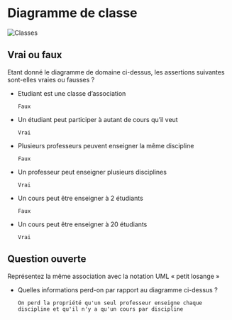 # Diagramme de classe

![Classes](uml/classes.png)

## Vrai ou faux

Etant donné le diagramme de domaine ci-dessus, les assertions suivantes sont-elles vraies ou fausses ? 
- Etudiant est une classe d’association
    
      Faux
- Un étudiant peut participer à autant de cours qu’il veut

      Vrai
- Plusieurs professeurs peuvent enseigner la même discipline

      Faux
- Un professeur peut enseigner plusieurs disciplines

      Vrai
- Un cours peut être enseigner à 2 étudiants

      Faux
- Un cours peut être enseigner à 20 étudiants 

      Vrai

## Question ouverte

Représentez la même association avec la notation UML « petit losange » 

- Quelles informations perd-on par rapport au diagramme ci-dessus ? 

      On perd la propriété qu'un seul professeur enseigne chaque discipline et qu'il n'y a qu'un cours par discipline